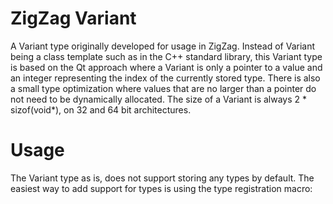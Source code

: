# ZigZag Variant
A Variant type originally developed for usage in ZigZag. Instead of Variant being a class template such as in the C++ standard library, this Variant type is based on the Qt approach where a Variant is only a pointer to a value and an integer representing the index of the currently stored type. There is also a small type optimization where values that are no larger than a pointer do not need to be dynamically allocated. The size of a Variant is always 2 * sizof(void*), on 32 and 64 bit architectures.

# Usage
The Variant type as is, does not support storing any types by default. The easiest way to add support for types is using the type registration macro:

